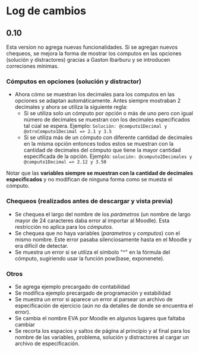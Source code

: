 # Log de cambios
## 0.10
Esta versíon no agrega nuevas funcionalidades. Si se agregan nuevos chequeos, se mejora la forma de mostrar los computos en las opciones (solución y distractores) gracias a Gaston Ibarburu y se introducen correciones mínimas.

### Cómputos en opciones (solución y distractor)
- Ahora cómo se muestran los decimales para los computos en las opciones  se adaptan automáticamente. Antes siempre mostraban 2 decimales y ahora se utiliza la siguiente regla:
  -  Si se utiliza solo un cómputo por opción o más de uno pero con igual número de decimales se muestran con los decimales especificados tal cúal se espera. Ejemplo: ``Solución: @computo1Decimal y @otroComputo1Decimal => 2.1 y 3.5``
  - Si se utiliza más de un cómputo con diferente cantidad de decimales en la misma opción entonces todos estos se muestran con la cantidad de decimales del cómputo que tiene la mayor cantidad especificada de la opción. Ejemplo: ``solución: @computo2Decimales y @computo1Decimal => 2.12 y 3.50``  
  
Notar que las **variables siempre se muestran con la cantidad de decimales especificados** y no modifican de ninguna forma como se muesta el cómputo.

### Chequeos (realizados antes de descargar y vista previa)
- Se chequea el largo del nombre de los _parámetros_ (un nombre de largo mayor de 24 caracteres daba error al importar al Moodle). Esta restricción no aplica para los _cómputos_.
- Se chequea que no haya variables (_parametros_ y _computos_) con el mismo nombre. Este error pasaba silenciosamente hasta en el Moodle y era dificil de detectar.
- Se muestra un error si se utiliza el símbolo "^" en la fórmula del cómputo, sugiriendo usar la función pow(base, exponenete).

### Otros

- Se agrega ejemplo precargado de contabilidad
- Se modifica ejemplo precargado de programación y estabilidad
- Se muestra un error si aparece un error al parsear un archivo de especificación de ejercicio (aún no da detalles de donde se encuentra el error).
- Se cambia el nombre EVA por Moodle en algunos lugares que faltaba cambiar 
- Se recorta los espacios y saltos de página al principio y al final para los nombre de las variables, problema, solución y distractores al cargar un archivo de especificación.
